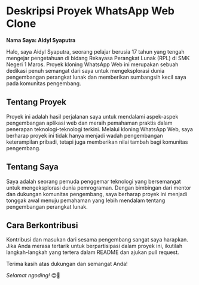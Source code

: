 # Deskripsi Proyek WhatsApp Web Clone

**Nama Saya: Aidyl Syaputra**

Halo, saya Aidyl Syaputra, seorang pelajar berusia 17 tahun yang tengah mengejar pengetahuan di bidang Rekayasa Perangkat Lunak (RPL) di SMK Negeri 1 Maros. Proyek kloning WhatsApp Web ini merupakan sebuah dedikasi penuh semangat dari saya untuk mengeksplorasi dunia pengembangan perangkat lunak dan memberikan sumbangsih kecil saya pada komunitas pengembang.

## Tentang Proyek

Proyek ini adalah hasil perjalanan saya untuk mendalami aspek-aspek pengembangan aplikasi web dan meraih pemahaman praktis dalam penerapan teknologi-teknologi terkini. Melalui kloning WhatsApp Web, saya berharap proyek ini tidak hanya menjadi wadah pengembangan keterampilan pribadi, tetapi juga memberikan nilai tambah bagi komunitas pengembang.

## Tentang Saya

Saya adalah seorang pemuda penggemar teknologi yang bersemangat untuk mengeksplorasi dunia pemrograman. Dengan bimbingan dari mentor dan dukungan komunitas pengembang, saya berharap proyek ini menjadi tonggak awal menuju pemahaman yang lebih mendalam tentang pengembangan perangkat lunak.

## Cara Berkontribusi

Kontribusi dan masukan dari sesama pengembang sangat saya harapkan. Jika Anda merasa tertarik untuk berpartisipasi dalam proyek ini, ikutilah langkah-langkah yang tertera dalam README dan ajukan pull request.

Terima kasih atas dukungan dan semangat Anda!

*Selamat ngoding!* 😊🚀